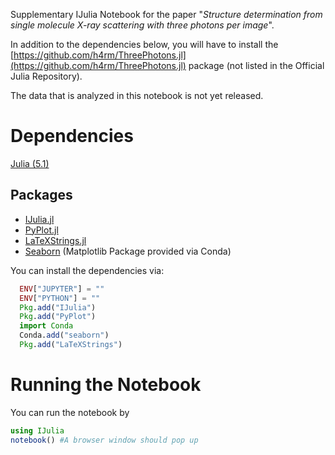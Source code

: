 Supplementary IJulia Notebook for the paper "*Structure determination from single molecule X-ray scattering with three photons per image*".

In addition to the dependencies below, you will have to install the [https://github.com/h4rm/ThreePhotons.jl](https://github.com/h4rm/ThreePhotons.jl) package (not listed in the Official Julia Repository).

The data that is analyzed in this notebook is not yet released.

Dependencies
=============

[Julia (5.1)](https://julialang.org/downloads/oldreleases.html)

Packages
---------

* [IJulia.jl](https://github.com/JuliaLang/IJulia.jl)
* [PyPlot.jl](https://github.com/JuliaPy/PyPlot.jl)
* [LaTeXStrings.jl](https://github.com/stevengj/LaTeXStrings.jl)
* [Seaborn](https://seaborn.pydata.org/) (Matplotlib Package provided via Conda)

You can install the dependencies via:

```julia
  ENV["JUPYTER"] = ""
  ENV["PYTHON"] = ""
  Pkg.add("IJulia")
  Pkg.add("PyPlot")
  import Conda
  Conda.add("seaborn")
  Pkg.add("LaTeXStrings")
```

Running the Notebook
=====================

You can run the notebook by

```julia
using IJulia
notebook() #A browser window should pop up
```
